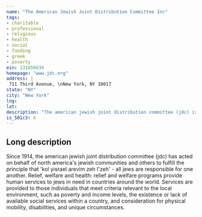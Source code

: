 ```yaml
---
name: "The American Jewish Joint Distribution Committee Inc"
tags:
- charitable
- professional
- religious
- health
- social
- funding
- greek
- poverty
ein: 131656634
homepage: "www.jdc.org"
address: |
 711 Third Avenue, \nNew York, NY 10017
state: "NY"
city: "New York"
lng: 
lat: 
description: "The american jewish joint distribution committee (jdc) is the world's leading jewish humanitarian assistance organization, working in more than 70 countries and in israel. "
is_501c3: X
---
```


## Long description

Since 1914, the american jewish joint distribution committee (jdc) has acted on behalf of north america's jewish communities and others to fulfill the principle that 'kol yisrael arevim zeh l'zeh' - all jews are responsible for one another. Relief, welfare and health: relief and welfare programs provide human services to jews in need in countries around the world. Services are provided to those individuals that meet criteria relevant to the local environment, such as poverty and income levels, the existence or lack of available social services within a country, and consideration for physical mobility, disabilities, and unique circumstances. 

